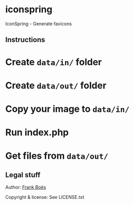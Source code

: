 iconspring
==========

IconSpring - Generate favicons

Instructions
------------

# Create `data/in/` folder
# Create `data/out/` folder
# Copy your image to `data/in/`
# Run index.php
# Get files from `data/out/`

Legal stuff
-----------

Author: [Frank Boës](http://3960.org)

Copyright & license: See LICENSE.txt